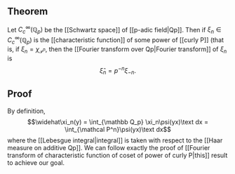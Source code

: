 ## Theorem
Let $C_c^\infty(\mathbb Q_p)$ be the [[Schwartz space]] of [[p-adic field|Qp]]. Then if $\xi_n\in C_c^\infty(\mathbb Q_p)$ is the [[characteristic function]] of some power of [[curly P]] (that is, if $\xi_n=\chi_{\mathcal P^n}$, then the [[Fourier transform over Qp|Fourier transform]] of $\xi_n$ is $$\widehat \xi_n = p^{-n}\xi_{-n}.$$
## Proof
By definition, $$\widehat\xi_n(y) = \int_{\mathbb Q_p} \xi_n\psi(yx)\text dx = \int_{\mathcal P^n}\psi(yx)\text dx$$ where the [[Lebesgue integral|integral]] is taken with respect to the [[Haar measure on additive Qp]]. We can follow exactly the proof of [[Fourier transform of characteristic function of coset of power of curly P|this]] result to achieve our goal.